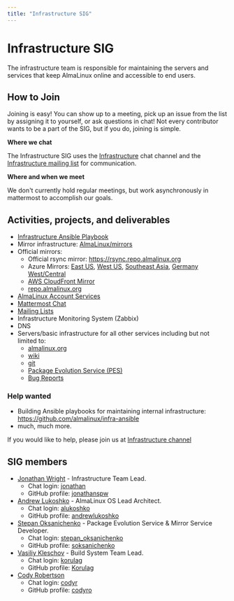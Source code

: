 ```yaml
---
title: "Infrastructure SIG"
---
```


# Infrastructure SIG

The infrastructure team is responsible for maintaining the servers and services that keep AlmaLinux online and accessible to end users.

## How to Join

Joining is easy! You can show up to a meeting, pick up an issue from the list by assigning it to yourself, or ask questions in chat! Not every contributor wants to be a part of the SIG, but if you do, joining is simple.

**Where we chat**

The Infrastructure SIG uses the [Infrastructure](https://chat.almalinux.org/almalinux/channels/infrastructure) chat channel and the [Infrastructure mailing list](https://lists.almalinux.org/mailman3/lists/infra.lists.almalinux.org/) for communication.

**Where and when we meet**

We don't currently hold regular meetings, but work asynchronously in mattermost to accomplish our goals.

## Activities, projects, and deliverables

- [Infrastructure Ansible Playbook](https://github.com/almalinux/infra-ansible)
- Mirror infrastructure: [AlmaLinux/mirrors](https://github.com/AlmaLinux/mirrors)
- Official mirrors:
  - Official rsync mirror: https://rsync.repo.almalinux.org
  - Azure Mirrors:
    [East US](https://github.com/AlmaLinux/mirrors/blob/master/mirrors.d/eastus.azure.repo.almalinux.org.yml),
    [West US](https://github.com/AlmaLinux/mirrors/blob/master/mirrors.d/westus2.azure.repo.almalinux.org.yml),
    [Southeast Asia](https://github.com/AlmaLinux/mirrors/blob/master/mirrors.d/southeastasia.azure.repo.almalinux.org.yml),
    [Germany West/Central](https://github.com/AlmaLinux/mirrors/blob/master/mirrors.d/germanywestcentral.azure.repo.almalinux.org.yml)
  - [AWS CloudFront Mirror](https://github.com/AlmaLinux/mirrors/blob/master/mirrors.d/aws.repo.almalinux.org.yml)
  - [repo.almalinux.org](https://github.com/AlmaLinux/mirrors/blob/master/mirrors.d/repo.almalinux.org.yml)
- [AlmaLinux Account Services](https://accounts.almalinux.org)
- [Mattermost Chat](https://chat.almalinux.org)
- [Mailing Lists](https://lists.almalinux.org)
- Infrastructure Monitoring System (Zabbix)
- DNS
- Servers/basic infrastructure for all other services including but not limited to:
  - [almalinux.org](https://almalinux.org)
  - [wiki](https://wiki.almalinux.org)
  - [git](https://git.almalinux.org)
  - [Package Evolution Service (PES)](https://pes.almalinux.org)
  - [Bug Reports](https://bugs.almalinux.org)

### Help wanted

- Building Ansible playbooks for maintaining internal infrastructure: https://github.com/almalinux/infra-ansible
- much, much more.

If you would like to help, please join us at [Infrastructure channel](https://chat.almalinux.org/almalinux/channels/infrastructure)

## SIG members

- [Jonathan Wright](mailto:jonathan@almalinux.org) - Infrastructure Team Lead.
  - Chat login: [jonathan](https://chat.almalinux.org/almalinux/messages/@jonathan)
  - GitHub profile: [jonathanspw](https://github.com/jonathanspw)
- [Andrew Lukoshko](mailto:alukoshko@almalinux.org) - AlmaLinux OS Lead Architect.
  - Chat login: [alukoshko](https://chat.almalinux.org/almalinux/messages/@alukoshko)
  - GitHub profile: [andrewlukoshko](https://github.com/andrewlukoshko)
- [Stepan Oksanichenko](mailto:soksanichenko@cloudlinux.com) - Package Evolution Service & Mirror Service Developer.
  - Chat login: [stepan_oksanichenko](https://chat.almalinux.org/almalinux/messages/@stepan_oksanichenko)
  - GitHub profile: [soksanichenko](https://github.com/soksanichenko)
- [Vasiliy Kleschov](mailto:vkleschov@almalinux.org) - Build System Team Lead.
  - Chat login: [korulag](https://chat.almalinux.org/almalinux/messages/@korulag)
  - GitHub profile: [Korulag](https://github.com/Korulag)
- [Cody Robertson](mailto:crobertson@almalinux.org)
  - Chat login: [codyr](https://chat.almalinux.org/almalinux/messages/@codyr)
  - GitHub profile: [codyro](https://github.com/codyro)
